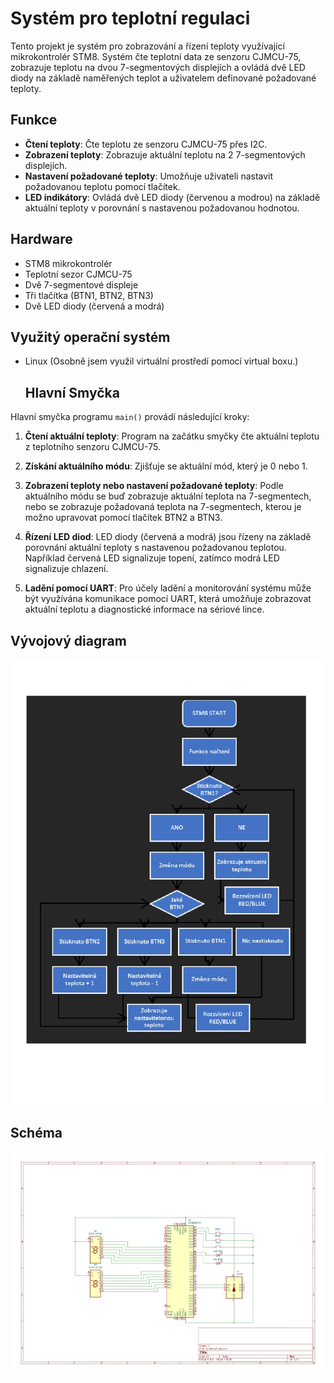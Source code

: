 # Systém pro teplotní regulaci

Tento projekt je systém pro zobrazování a řízení teploty využívající mikrokontrolér STM8. Systém čte teplotní data ze senzoru CJMCU-75, zobrazuje teplotu na dvou 7-segmentových displejích a ovládá dvě LED diody na základě naměřených teplot a uživatelem definované požadované teploty.

## Funkce

- **Čtení teploty**: Čte teplotu ze senzoru CJMCU-75 přes I2C.
- **Zobrazení teploty**: Zobrazuje aktuální teplotu na 2 7-segmentových displejích.
- **Nastavení požadované teploty**: Umožňuje uživateli nastavit požadovanou teplotu pomocí tlačítek.
- **LED indikátory**: Ovládá dvě LED diody (červenou a modrou) na základě aktuální teploty v porovnání s nastavenou požadovanou hodnotou.

## Hardware

- STM8 mikrokontrolér
- Teplotní sezor CJMCU-75
- Dvě 7-segmentové displeje
- Tři tlačítka (BTN1, BTN2, BTN3)
- Dvě LED diody (červená a modrá)

## Využitý operační systém

- Linux (Osobně jsem využil virtuální prostředí pomocí virtual boxu.)

  ## Hlavní Smyčka

Hlavní smyčka programu `main()` provádí následující kroky:

1. **Čtení aktuální teploty**: Program na začátku smyčky čte aktuální teplotu z teplotního senzoru CJMCU-75.

2. **Získání aktuálního módu**: Zjišťuje se aktuální mód, který je 0 nebo 1.

3. **Zobrazení teploty nebo nastavení požadované teploty**: Podle aktuálního módu se buď zobrazuje aktuální teplota na 7-segmentech, nebo se zobrazuje požadovaná teplota na 7-segmentech, kterou je možno upravovat pomocí tlačítek BTN2 a BTN3.

4. **Řízení LED diod**: LED diody (červená a modrá) jsou řízeny na základě porovnání aktuální teploty s nastavenou požadovanou teplotou. Například červená LED signalizuje topení, zatímco modrá LED signalizuje chlazení.

5. **Ladění pomocí UART**: Pro účely ladění a monitorování systému může být využívána komunikace pomocí UART, která umožňuje zobrazovat aktuální teplotu a diagnostické informace na sériové lince.

## Vývojový diagram
![**Obrázek č.1:** Vývojový diagram](vyvojovy_diagram.jpg)

## Schéma
![**Obrázek č.2:** Schéma zapojení](schema.jpg)
